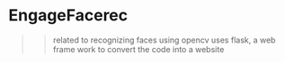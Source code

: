 # EngageFacerec
>>related to recognizing faces using opencv
>>uses flask, a web frame work to convert the code into a website
